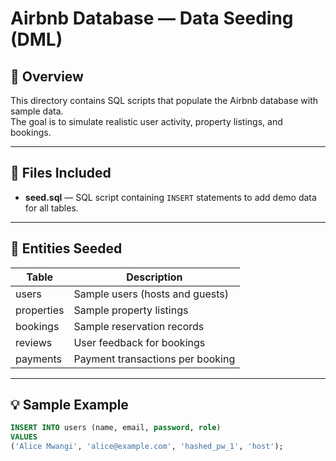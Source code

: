 # Airbnb Database — Data Seeding (DML)

## 📘 Overview
This directory contains SQL scripts that populate the Airbnb database with sample data.  
The goal is to simulate realistic user activity, property listings, and bookings.

---

## 📜 Files Included
- **seed.sql** — SQL script containing `INSERT` statements to add demo data for all tables.

---

## 🧩 Entities Seeded
| Table | Description |
|--------|--------------|
| users | Sample users (hosts and guests) |
| properties | Sample property listings |
| bookings | Sample reservation records |
| reviews | User feedback for bookings |
| payments | Payment transactions per booking |

---

## 💡 Sample Example
```sql
INSERT INTO users (name, email, password, role)
VALUES 
('Alice Mwangi', 'alice@example.com', 'hashed_pw_1', 'host');

